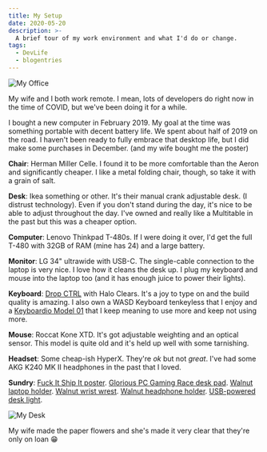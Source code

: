 ```yaml
---
title: My Setup
date: 2020-05-20
description: >-
  A brief tour of my work environment and what I'd do or change. 
tags:
  - DevLife
  - blogentries
---
```


![My Office](/img/office.jpg)

My wife and I both work remote. I mean, lots of developers do right now in the time of COVID, but we've been doing it for a while.

I bought a new computer in February 2019. My goal at the time was something portable with decent battery life. We spent about half of 2019 on the road.  I haven't been ready to fully embrace that desktop life, but I did make some purchases in December. (and my wife bought me the poster)

**Chair**: Herman Miller Celle. I found it to be more comfortable than the Aeron and significantly cheaper. I like a metal folding chair, though, so take it with a grain of salt.

**Desk**: Ikea something or other. It's their manual crank adjustable desk. (I distrust technology). Even if you don't stand during the day, it's nice to be able to adjust throughout the day. I've owned and really like a Multitable in the past but this was a cheaper option.

**Computer**: Lenovo Thinkpad T-480s. If I were doing it over, I'd get the full T-480 with 32GB of RAM (mine has 24) and a large battery.

**Monitor**: LG 34" ultrawide with USB-C. The single-cable connection to the laptop is very nice. I love how it cleans the desk up. I plug my keyboard and mouse into the laptop too (and it has enough juice to power their lights).

**Keyboard**: [Drop CTRL](https://drop.com/buy/drop-ctrl-mechanical-keyboard) with Halo Clears. It's a joy to type on and the build quality is amazing. I also own a WASD Keyboard tenkeyless that I enjoy and a [Keyboardio Model 01](https://shop.keyboard.io/products/model-01-keyboard) that I keep meaning to use more and keep not using more.

**Mouse**: Roccat Kone XTD. It's got adjustable weighting and an optical sensor. This model is quite old and it's held up well with some tarnishing. 

**Headset**: Some cheap-ish HyperX. They're _ok_ but not _great_. I've had some AKG K240 MK II headphones in the past that I loved.

**Sundry**: [Fuck It Ship It poster](https://www.startupvitamins.com/products/startup-poster-fuck-it-ship-it). [Glorious PC Gaming Race desk pad](https://www.pcgamingrace.com/products/glorious-xxl-gaming-mouse-pad). [Walnut laptop holder](https://www.etsy.com/listing/529764167/macbook-laptop-stand-holder-rest-tidy?ref=yr_purchases). [Walnut wrist wrest](https://www.etsy.com/listing/264733887/wooden-walnut-keyboard-wrist-rest?ref=yr_purchases). [Walnut headphone holder](https://www.etsy.com/listing/605415466/headphone-stand-wood-steel-and-wood?ref=yr_purchases). [USB-powered desk light](https://www.etsy.com/listing/718141557/customizable-wooden-desk-lamp-table-lamp?ref=yr_purchases).

![My Desk](/img/desk_closeup.jpg)

My wife made the paper flowers and she's made it very clear that they're only on loan 😁